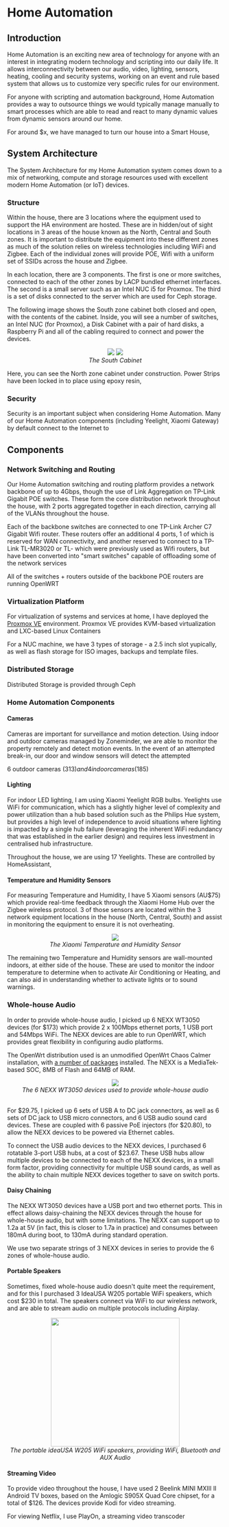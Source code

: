 # Home Automation

## Introduction

Home Automation is an exciting new area of technology for anyone with an interest in integrating modern technology and scripting into our daily life. It allows interconnectivity between our audio, video, lighting, sensors, heating, cooling and security systems, working on an event and rule based system that allows us to customize very specific rules for our environment.

For anyone with scripting and automation background, Home Automation provides a way to outsource things we would typically manage manually to smart processes which are able to read and react to many dynamic values from dynamic sensors around our home.

For around $x, we have managed to turn our house into a Smart House, 

## System Architecture

The System Architecture for my Home Automation system comes down to a mix of networking, compute and storage resources used with excellent modern Home Automation (or IoT) devices. 

### Structure

Within the house, there are 3 locations where the equipment used to support the HA environment are hosted. These are in hidden/out of sight locations in 3 areas of the house known as the North, Central and South zones. It is important to distribute the equipment into these different zones as much of the solution relies on wireless technologies including WiFi and Zigbee. Each of the individual zones will provide POE, Wifi with a uniform set of SSIDs across the house and Zigbee.

In each location, there are 3 components. The first is one or more switches, connected to each of the other zones by LACP bundled ethernet interfaces. The second is a small server such as an Intel NUC i5 for Proxmox. The third is a set of disks connected to the server which are used for Ceph storage.

The following image shows the South zone cabinet both closed and open, with the contents of the cabinet. Inside, you will see a number of switches, an Intel NUC (for Proxmox), a Disk Cabinet with a pair of hard disks, a Raspberry Pi and all of the cabling required to connect and power the devices.

<center>
  <img src="images/IMG_20170417_122401_s.jpg" /> <img src="images/IMG_20170417_122622_s.jpg" />
  <br /><i>The South Cabinet</i>
</center>

Here, you can see the North zone cabinet under construction. Power Strips have been locked in to place using epoxy resin, 

### Security

Security is an important subject when considering Home Automation. Many of our Home Automation components (including Yeelight, Xiaomi Gateway) by default connect to the Internet to 

## Components

### Network Switching and Routing

Our Home Automation switching and routing platform provides a network backbone of up to 4Gbps, though the use of Link Aggregation on TP-Link Gigabit POE switches. These form the core distribution network throughout the house, with 2 ports aggregated together in each direction, carrying all of the VLANs throughout the house.

Each of the backbone switches are connected to one TP-Link Archer C7 Gigabit Wifi router. These routers offer an additional 4 ports, 1 of which is reserved for WAN connectivity, and another reserved to connect to a TP-Link TL-MR3020 or TL- which were previously used as Wifi routers, but have been converted into "smart switches" capable of offloading some of the network services

All of the switches + routers outside of the backbone POE routers are running OpenWRT 

### Virtualization Platform

For virtualization of systems and services at home, I have deployed the [Proxmox VE](https://www.proxmox.com) environment. Proxmox VE provides KVM-based virtualization and LXC-based Linux Containers

For a NUC machine, we have 3 types of storage - a 2.5 inch slot yupically, as well as flash storage for ISO images, backups and template files. 

### Distributed Storage

Distributed Storage is provided through Ceph 

### Home Automation Components

#### Cameras

Cameras are important for surveillance and motion detection. Using indoor and outdoor cameras managed by Zoneminder, we are able to monitor the property remotely and detect motion events. In the event of an attempted break-in, our door and window sensors will detect the attempted 

6 outdoor cameras ($313) and 4 indoor cameras ($185) 

#### Lighting

For indoor LED lighting, I am using Xiaomi Yeelight RGB bulbs. Yeelights use WiFi for communication, which has a slightly higher level of complexity and power utilization than a hub based solution such as the Philips Hue system, but provides a high level of independence to avoid situations where lighting is impacted by a single hub failure (leveraging the inherent WiFi redundancy that was established in the earlier design) and requires less investment in centralised hub infrastructure.

Throughout the house, we are using 17 Yeelights. These are controlled by HomeAssistant, 

#### Temperature and Humidity Sensors

For measuring Temperature and Humidity, I have 5 Xiaomi sensors (AU$75) which provide real-time feedback through the Xiaomi Home Hub over the Zigbee wireless protocol. 3 of those sensors are located within the 3 network equipment locations in the house (North, Central, South) and assist in monitoring the equipment to ensure it is not overheating.

<center>
  <img src="images/IMG_20170417_122142_c.jpg" />
  <br /><i>The Xiaomi Temperature and Humidity Sensor</i>
</center>

<p>The remaining two Temperature and Humidity sensors are wall-mounted indoors, at either side of the house. These are used to monitor the indoor temperature to determine when to activate Air Conditioning or Heating, and can also aid in understanding whether to activate lights or to sound warnings.

### Whole-house Audio

In order to provide whole-house audio, I picked up 6 NEXX WT3050 devices (for $173) which provide 2 x 100Mbps ethernet ports, 1 USB port and 54Mbps WiFi. The NEXX devices are able to run OpenWRT, which provides great flexibility in configuring audio platforms.

The OpenWrt distribution used is an unmodified OpenWrt Chaos Calmer installation, with <a href="openwrt-wha.html">a number of packages</a> installed. The NEXX is a MediaTek-based SOC, 8MB of Flash and 64MB of RAM.

<center>
  <img src="images/IMG_20170409_175646.jpg" />
  <br /><i>The 6 NEXX WT3050 devices used to provide whole-house audio</i>
</center>

<br />For $29.75, I picked up 6 sets of USB A to DC jack connectors, as well as 6 sets of DC jack to USB micro connectors, and 6 USB audio sound card devices. These are coupled with 6 passive PoE injectors (for $20.80), to allow the NEXX devices to be powered via Ethernet cables.

To connect the USB audio devices to the NEXX devices, I purchased 6 rotatable 3-port USB hubs, at a cost of $23.67. These USB hubs allow multiple devices to be connected to each of the NEXX devices, in a small form factor, providing connectivity for multiple USB sound cards, as well as the ability to chain multiple NEXX devices together to save on switch ports.

#### Daisy Chaining

The NEXX WT3050 devices have a USB port and two ethernet ports. This in effect allows daisy-chaining the NEXX devices through the house for whole-house audio, but with some limitations. The NEXX can support up to 1.2a at 5V (in fact, this is closer to 1.7a in practice) and consumes between 180mA during boot, to 130mA during standard operation.

We use two separate strings of 3 NEXX devices in series to provide the 6 zones of whole-house audio. 

#### Portable Speakers

Sometimes, fixed whole-house audio doesn't quite meet the requirement, and for this I purchased 3 IdeaUSA W205 portable WiFi speakers, which cost $230 in total. The speakers connect via WiFi to our wireless network, and are able to stream audio on multiple protocols including Airplay.

<center>
  <img src="images/IMG_20170409_163837.jpg" width=300 />
  <br /><i>The portable ideaUSA W205 WiFi speakers, providing WiFi, Bluetooth and AUX Audio</i>
</center>

#### Streaming Video

To provide video throughout the house, I have used 2 Beelink MINI MXIII II Android TV boxes, based on the Amlogic S905X Quad Core chipset, for a total of $126. The devices provide Kodi for video streaming.

For viewing Netflix, I use PlayOn, a streaming video transcoder
